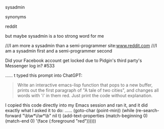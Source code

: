 

sysadmin 

synonyms

reddit

but maybe sysadmin is a too strong word for me




///I am more a sysadmin than a semi-programmer site:www.reddit.com
///I am  a sysadmin first and   a semi-programmer second







Did your Facebook account get locked due to Pidgin's third party's Messenger log in?
#533



......
t typed this prompt into ChatGPT:

> Write an interactive emacs-lisp function that pops to a new buffer, prints out the first paragraph of "A tale of two cities", and changes all words with 'i' in them red. Just print the code without explanation.

I copied this code directly into my Emacs session and ran it, and it did exactly what I asked it to do:
......
 (goto-char (point-min))
    (while (re-search-forward "\\b\\w*\\i\\w*\\b" nil t)
      (add-text-properties
       (match-beginning 0) (match-end 0)
       '(face (:foreground "red"))))))
